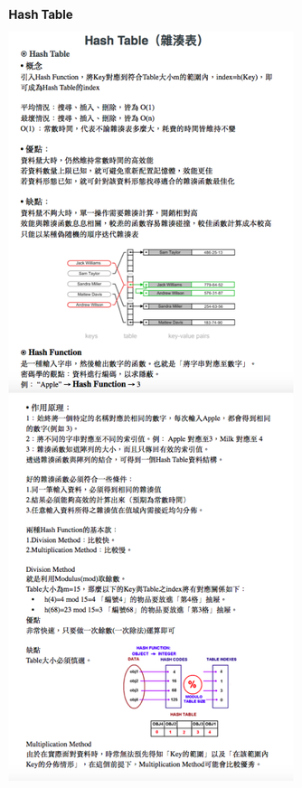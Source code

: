 ## Hash Table

  
 ![](https://github.com/pignini/as/blob/master/image/Hash%20Table.png)
 ![](https://github.com/pignini/as/blob/master/image/Hash%20Table%202.png)
